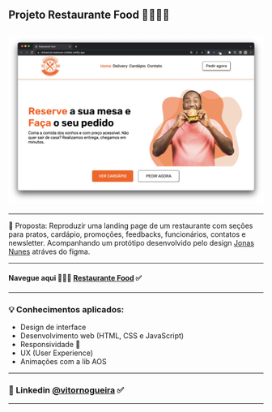 
## Projeto Restaurante Food 🧑🏼‍🍳🍴
![alt text](./project.png)
----

---
📝 Proposta: Reproduzir uma landing page de um restaurante com seções para pratos, cardápio, promoções, feedbacks, funcionários, contatos e newsletter. Acompanhando um protótipo desenvolvido pelo design [Jonas Nunes](https://www.linkedin.com/in/jonas-nunes-a30b57138/) atráves do figma.


----
#### Navegue aqui 🧑🏼‍🍳 [Restaurante Food](https://food-restaurante-vn.netlify.app/) ✅
----

### 💡 Conhecimentos aplicados:
- Design de interface
- Desenvolvimento web (HTML, CSS e JavaScript)
- Responsividade 📱
- UX (User Experience)
- Animações com a lib AOS
---
### 🔗 Linkedin [@vitornogueira](https://www.linkedin.com/in/vitor-noqueira-dev/) ✅
---
